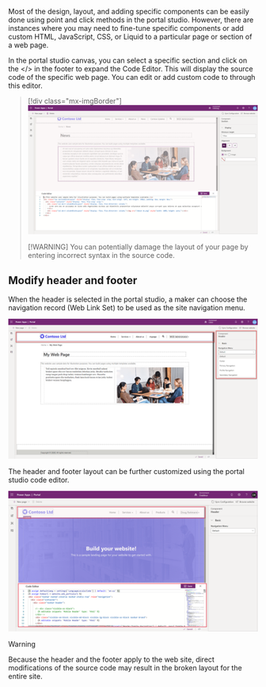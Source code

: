 Most of the design, layout, and adding specific components can be easily done using point and click methods in the portal studio. However, there are instances where you may need to fine-tune specific components or add custom HTML, JavaScript, CSS, or Liquid to a particular page or section of a web page.

In the portal studio canvas, you can select a specific section and click on the </> in the footer to expand the Code Editor. This will display the source code of the specific web page.  You can edit or add custom code to through this editor.

> [!div class="mx-imgBorder"]
> [![Custom Code Editor](../media/4-custom-code-editor-ss.png)](../media/4-custom-code-editor-ss.png#lightbox)
> 
> [!WARNING] 
> You can potentially damage the layout of your page by entering incorrect syntax in the source code.

## Modify header and footer

When the header is selected in the portal studio, a maker can choose the navigation record (Web Link Set) to be used as the site navigation menu.

![Modify Header](../media/5-4-change-header.png)

The header and footer layout can be further customized using the portal studio code editor.

![Customize site header](../media/header-footer.png)
> [!WARNING] 
> Because the header and the footer apply to the web site, direct modifications of the source code may result in the broken layout for the entire site.
